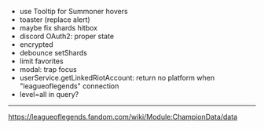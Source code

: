 - use Tooltip for Summoner hovers
- toaster (replace alert)
- maybe fix shards hitbox
- discord OAuth2: proper state
- encrypted
- debounce setShards
- limit favorites
- modal: trap focus
- userService.getLinkedRiotAccount: return no platform when "leagueoflegends" connection
- level=all in query?

---

https://leagueoflegends.fandom.com/wiki/Module:ChampionData/data

